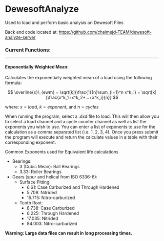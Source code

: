 # DewesoftAnalyze
Used to load and perform basic analysis on Dewesoft Files

Back end code located at: https://github.com/chalmejd-TEAM/dewesoft-analyze-server

### Current Functions:
---

#### Exponentially Weighted Mean:

Calculates the exponentially weighted mean of a load using the following formula:

$$ \overline{x}\_{ewm} = \sqrt[k]{\frac{1}{n}\sum_{i=1}^n x^k_i} = \sqrt[k]{\frac{x^k_1+x^k_2+...+x^k_i}{n}} $$

where:
$x = load$, $k = exponent$, and $n = cycles$

When running the program, select a .dxd file to load. This will then allow you to select a load channel and a cycle counter channel as well as list the exponents you wish to use. You can enter a list of exponents to use for the calculation as a comma separated list (i.e. 1, 2, 3, 4). Once you press submit the program will execute and return the calculate values in a table with their corresponding exponent.

Common Exponents used for Equivalent life calculations
- Bearings:
  - 3 (Cubic Mean): Ball Bearings
  - 3.33: Roller Bearings
- Gears (spur and helical from ISO 6336-6):
  - Surface Pitting:
    - 6.61: Case Carburized and Through Hardened
    - 5.709: Nitrided
    - 15.715: Nitro-carburized
  - Tooth Root:
    - 8.738: Case Carburized
    - 6.225: Through Hardened
    - 17.035: Nitrided
    - 84.003: Nitro-carburized

**Warning: Large data files can result in long processing times.**

